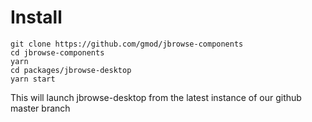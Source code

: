 # Install


```
git clone https://github.com/gmod/jbrowse-components
cd jbrowse-components
yarn
cd packages/jbrowse-desktop
yarn start
```

This will launch jbrowse-desktop from the latest instance of our github master branch

